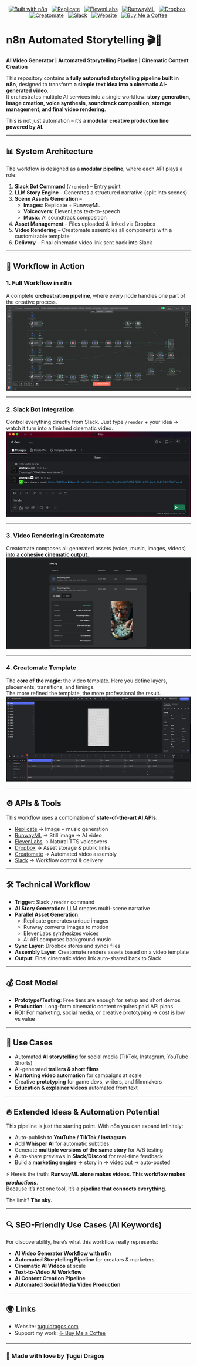<div align="center">

[![Built with n8n](https://img.shields.io/badge/Built%20with-n8n-1abc9c?logo=n8n&logoColor=white)](https://n8n.io/) &nbsp;
[![Replicate](https://img.shields.io/badge/API-Replicate-blue?logo=databricks&logoColor=white)](https://replicate.com/) &nbsp;
[![ElevenLabs](https://img.shields.io/badge/Voice-ElevenLabs-orange)](https://elevenlabs.io/) &nbsp;
[![RunwayML](https://img.shields.io/badge/Video-RunwayML-purple)](https://runwayml.com/) &nbsp;
[![Dropbox](https://img.shields.io/badge/Storage-Dropbox-0061FF?logo=dropbox&logoColor=white)](https://dropbox.com/) &nbsp;
[![Creatomate](https://img.shields.io/badge/Render-Creatomate-red)](https://creatomate.com/) &nbsp;
[![Slack](https://img.shields.io/badge/Control-Slack-4A154B?logo=slack&logoColor=white)](https://slack.com/) &nbsp;
[![Website](https://img.shields.io/badge/Visit-tuguidragos.com-0A66C2?logo=google-chrome&logoColor=white)](https://tuguidragos.com) &nbsp;
[![Buy Me a Coffee](https://img.shields.io/badge/Support-Buy%20Me%20a%20Coffee-FFDD00?logo=buymeacoffee&logoColor=black)](https://www.buymeacoffee.com/tuguidragos)

</div>

# n8n Automated Storytelling 🎬🐺  
**AI Video Generator | Automated Storytelling Pipeline | Cinematic Content Creation**

This repository contains a **fully automated storytelling pipeline built in n8n**, designed to transform **a simple text idea into a cinematic AI-generated video**.  
It orchestrates multiple AI services into a single workflow: **story generation, image creation, voice synthesis, soundtrack composition, storage management, and final video rendering**.  

This is not just automation – it’s a **modular creative production line powered by AI**.  

---

## 📊 System Architecture

The workflow is designed as a **modular pipeline**, where each API plays a role:

1. **Slack Bot Command** (`/render`) – Entry point  
2. **LLM Story Engine** – Generates a structured narrative (split into scenes)  
3. **Scene Assets Generation** –  
   - **Images**: Replicate + RunwayML  
   - **Voiceovers**: ElevenLabs text-to-speech  
   - **Music**: AI soundtrack composition  
4. **Asset Management** – Files uploaded & linked via Dropbox  
5. **Video Rendering** – Creatomate assembles all components with a customizable template  
6. **Delivery** – Final cinematic video link sent back into Slack  

---

## 📸 Workflow in Action

### 1. Full Workflow in n8n  
A complete **orchestration pipeline**, where every node handles one part of the creative process.  
![Workflow](https://raw.githubusercontent.com/TuguiDragos/n8n-automated-storytelling/refs/heads/main/Workflow.png)

---

### 2. Slack Bot Integration  
Control everything directly from Slack. Just type `/render` + your idea → watch it turn into a finished cinematic video.  
![Slack](https://raw.githubusercontent.com/TuguiDragos/n8n-automated-storytelling/refs/heads/main/SLACK.png)

---

### 3. Video Rendering in Creatomate  
Creatomate composes all generated assets (voice, music, images, videos) into a **cohesive cinematic output**.  
![Creatomate Render](https://raw.githubusercontent.com/TuguiDragos/n8n-automated-storytelling/refs/heads/main/creatomate-vd.png)

---

### 4. Creatomate Template  
The **core of the magic**: the video template. Here you define layers, placements, transitions, and timings.  
The more refined the template, the more professional the result.  
![Creatomate Template](https://raw.githubusercontent.com/TuguiDragos/n8n-automated-storytelling/refs/heads/main/template.png)

---

## ⚙️ APIs & Tools

This workflow uses a combination of **state-of-the-art AI APIs**:  

- [Replicate](https://replicate.com) → Image + music generation  
- [RunwayML](https://runwayml.com) → Still image → AI video  
- [ElevenLabs](https://elevenlabs.io) → Natural TTS voiceovers  
- [Dropbox](https://dropbox.com) → Asset storage & public links  
- [Creatomate](https://creatomate.com) → Automated video assembly  
- [Slack](https://slack.com) → Workflow control & delivery  

---

## 🛠️ Technical Workflow

- **Trigger**: Slack `/render` command  
- **AI Story Generation**: LLM creates multi-scene narrative  
- **Parallel Asset Generation**:  
  - Replicate generates unique images  
  - Runway converts images to motion  
  - ElevenLabs synthesizes voices  
  - AI API composes background music  
- **Sync Layer**: Dropbox stores and syncs files  
- **Assembly Layer**: Creatomate renders assets based on a video template  
- **Output**: Final cinematic video link auto-shared back to Slack  

---

## 💰 Cost Model

- **Prototype/Testing**: Free tiers are enough for setup and short demos  
- **Production**: Long-form cinematic content requires paid API plans  
- ROI: For marketing, social media, or creative prototyping → cost is low vs value  

---

## 🎯 Use Cases

- Automated **AI storytelling** for social media (TikTok, Instagram, YouTube Shorts)  
- AI-generated **trailers & short films**  
- **Marketing video automation** for campaigns at scale  
- Creative **prototyping** for game devs, writers, and filmmakers  
- **Education & explainer videos** automated from text  

---

## 🔥 Extended Ideas & Automation Potential

This pipeline is just the starting point. With n8n you can expand infinitely:

- Auto-publish to **YouTube / TikTok / Instagram**  
- Add **Whisper AI** for automatic subtitles  
- Generate **multiple versions of the same story** for A/B testing  
- Auto-share previews in **Slack/Discord** for real-time feedback  
- Build a **marketing engine** → story in → video out → auto-posted  

⚡ Here’s the truth: **RunwayML alone makes videos. This workflow makes *productions***.  
Because it’s not one tool, it’s a **pipeline that connects everything**.  

The limit? **The sky.**  

---

## 🔍 SEO-Friendly Use Cases (AI Keywords)

For discoverability, here’s what this workflow really represents:  

- **AI Video Generator Workflow with n8n**  
- **Automated Storytelling Pipeline** for creators & marketers  
- **Cinematic AI Videos** at scale  
- **Text-to-Video AI Workflow**  
- **AI Content Creation Pipeline**  
- **Automated Social Media Video Production**  

---

## 🌍 Links

- Website: [tuguidragos.com](https://tuguidragos.com)  
- Support my work: [☕ Buy Me a Coffee](https://www.buymeacoffee.com/tuguidragos)  

---

### 🖤 Made with love by Țugui Dragoș  
